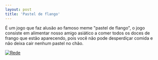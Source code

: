 ```yaml
---
layout: post
title: 'Pastel de flango'
---
```


É um jogo que faz alusão ao famoso meme "pastel de flango", o jogo consiste em alimentar nosso amigo asiático a comer todos os doces de frango que estão aparecendo, pois você não pode desperdiçar comida e não deixa cair nenhum pastel no chão.

[![Rede](https://www.version2.dk/sites/v2/files/github-octocat.png)](https://github.com/Korzre/pasteldeflango)
